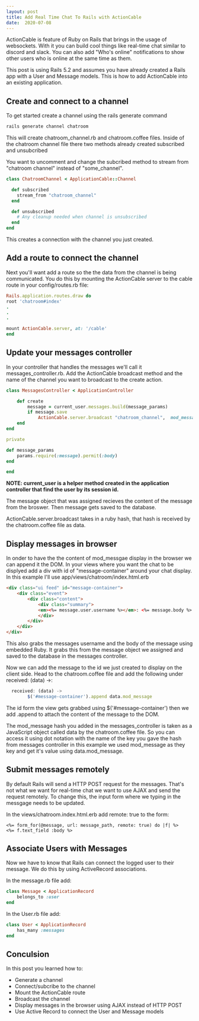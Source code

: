 ```yaml
---
layout: post
title: Add Real Time Chat To Rails with ActionCable
date:  2020-07-08
---
```


ActionCable is feature of Ruby on Rails that brings in the usage of websockets. With it you can build cool things like real-time chat similar to discord and slack. You can also add "Who's online" notifications to show other users who is online at the same time as them.

This post is using Rails 5.2 and assumes you have already created a Rails app with a User and Message models. This is how to add ActionCable into an existing application.


## Create and connect to a channel

To get started create a channel using the rails generate command

```bash
rails generate channel chatroom
```

This will create chatroom_channel.rb and chatroom.coffee files. Inside of the chatroom channel file there two methods already created subscribed and unsubcribed

You want to uncomment and change the subcribed method to stream from "chatroom channel" instead of "some_channel".

```ruby
class ChatroomChannel < ApplicationCable::Channel

  def subscribed
    stream_from "chatroom_channel"
  end

  def unsubscribed
    # Any cleanup needed when channel is unsubscribed
  end
end
```

This creates a connection with the channel you just created.

## Add a route to connect the channel

Next you'll want add a route so the the data from the channel is being communicated. You do this by mounting the ActionCable server to the cable route in your config/routes.rb file:

```ruby
Rails.application.routes.draw do
root 'chatroom#index'
.
.
.

mount ActionCable.server, at: '/cable'
end
```

## Update your messages controller 

In your controller that handles the messages we'll call it messages_controller.rb. Add the ActionCable broadcast method and the name of the channel you want to broadcast to the create action.

```ruby
class MessagesController < ApplicationController

    def create
        message = current_user.messages.build(message_params)
        if message.save
            ActionCable.server.broadcast "chatroom_channel",  mod_message: message.body
    end
end

private

def message_params
    params.require(:message).permit(:body)
end

end
```

**NOTE: current_user is a helper method created in the application controller that find the user by its session id.**

The message object that was assigned recieves the content of the message from the broswer. Then message gets saved to the database.

ActionCable.server.broadcast takes in a ruby hash, that hash is received by the chatroom.coffee file as data. 

## Display messages in browser

In onder to have the the content of mod_messgae display in the browser we can append it the DOM. In your views where you want the chat to be displyed add a div with id of "message-container" around your chat display. In this example I'll use app/views/chatroom/index.html.erb


```html
<div class="ui feed" id="message-container">
    <div class="event">
        <div class="content">
            <div class="summary">
            <em><%= message.user.username %></em>: <%= message.body %>
            </div>
        </div>
    </div>
</div>
```

This also grabs the messages username and the body of the message using embedded Ruby. It grabs this from the message object we assigned and saved to the database in the messages controller. 

Now we can add the message to the id we just created to display on the client side. Head to the chatroom.coffee file and add the following under received: (data) ->:

```javascript
  received: (data) ->
        $('#message-container').append data.mod_message
```

The id form the view gets grabbed using $('#message-container') then we add .append to attach the content of the message to the DOM.

The mod_message hash you added in the messages_controller is taken as a JavaScript object called data by the chatroom.coffee file. So you can access it using dot notation with the name of the key you gave the hash from messages controller in this example we used mod_message as they key and get it's value using data.mod_message.


## Submit messages remotely

By default Rails will send a HTTP POST request for the messages. That's not what we want for real-time chat we want to use AJAX and send the request remotely. To change this, the input form where we typing in the messgage needs to be updated.

In the views/chatroom.index.html.erb add remote: true to the form:

```erb
<%= form_for(@message, url: message_path, remote: true) do |f| %>
<%= f.text_field :body %>
```

## Associate Users with Messages

Now we have to know that Rails can connect the logged user to their message. We do this by using ActiveRecord associations.

In the message.rb file add:

```ruby
class Message < ApplicationRecord
    belongs_to :user
end
```

In the User.rb file add: 

```ruby
class User < ApplicationRecord
    has_many :messages
end
```

## Conculsion

In this post you learned how to:

* Generate a channel
* Connect/subcribe to the channel
* Mount the ActionCable route
* Broadcast the channel 
* Display messages in the browser using AJAX instead of HTTP POST
* Use Active Record to connect the User and Message models





